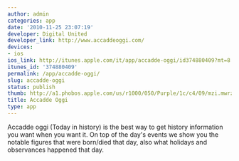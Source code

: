 ```yaml
---
author: admin
categories: app
date: '2010-11-25 23:07:19'
developer: Digital United
developer_link: http://www.accaddeoggi.com/
devices: 
- ios
ios_link: http://itunes.apple.com/it/app/accadde-oggi/id374880409?mt=8
itunes_id: '374880409'
permalink: /app/accadde-oggi/
slug: accadde-oggi
status: publish
thumb: http://a1.phobos.apple.com/us/r1000/050/Purple/1c/c4/09/mzi.mwrzgybo.175x175-75.jpg
title: Accadde Oggi
type: app
---
```


Accadde oggi (Today in history) is the best way to get history information you want when you want it. On top of the day's events we show you the notable figures that were born/died that day, also what holidays and observances happened that day.